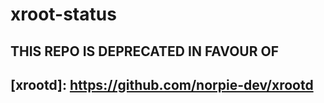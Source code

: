# xroot-status

## THIS REPO IS DEPRECATED IN FAVOUR OF
## [xrootd]: https://github.com/norpie-dev/xrootd
